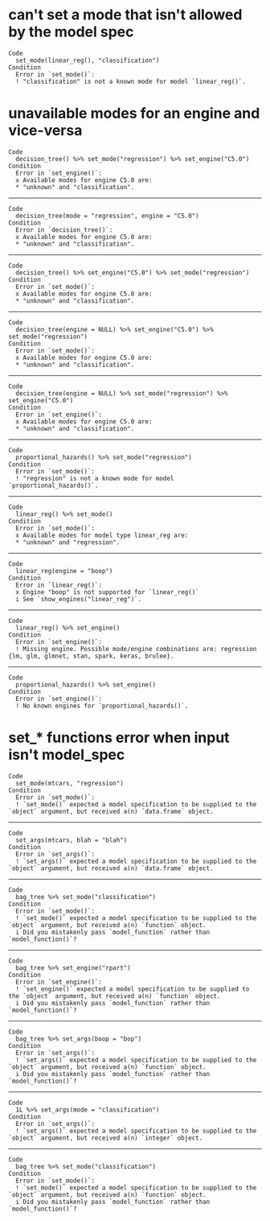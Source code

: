 # can't set a mode that isn't allowed by the model spec

    Code
      set_mode(linear_reg(), "classification")
    Condition
      Error in `set_mode()`:
      ! "classification" is not a known mode for model `linear_reg()`.

# unavailable modes for an engine and vice-versa

    Code
      decision_tree() %>% set_mode("regression") %>% set_engine("C5.0")
    Condition
      Error in `set_engine()`:
      x Available modes for engine C5.0 are:
      * "unknown" and "classification".

---

    Code
      decision_tree(mode = "regression", engine = "C5.0")
    Condition
      Error in `decision_tree()`:
      x Available modes for engine C5.0 are:
      * "unknown" and "classification".

---

    Code
      decision_tree() %>% set_engine("C5.0") %>% set_mode("regression")
    Condition
      Error in `set_mode()`:
      x Available modes for engine C5.0 are:
      * "unknown" and "classification".

---

    Code
      decision_tree(engine = NULL) %>% set_engine("C5.0") %>% set_mode("regression")
    Condition
      Error in `set_mode()`:
      x Available modes for engine C5.0 are:
      * "unknown" and "classification".

---

    Code
      decision_tree(engine = NULL) %>% set_mode("regression") %>% set_engine("C5.0")
    Condition
      Error in `set_engine()`:
      x Available modes for engine C5.0 are:
      * "unknown" and "classification".

---

    Code
      proportional_hazards() %>% set_mode("regression")
    Condition
      Error in `set_mode()`:
      ! "regression" is not a known mode for model `proportional_hazards()`.

---

    Code
      linear_reg() %>% set_mode()
    Condition
      Error in `set_mode()`:
      x Available modes for model type linear_reg are:
      * "unknown" and "regression".

---

    Code
      linear_reg(engine = "boop")
    Condition
      Error in `linear_reg()`:
      x Engine "boop" is not supported for `linear_reg()`
      i See `show_engines("linear_reg")`.

---

    Code
      linear_reg() %>% set_engine()
    Condition
      Error in `set_engine()`:
      ! Missing engine. Possible mode/engine combinations are: regression {lm, glm, glmnet, stan, spark, keras, brulee}.

---

    Code
      proportional_hazards() %>% set_engine()
    Condition
      Error in `set_engine()`:
      ! No known engines for `proportional_hazards()`.

# set_* functions error when input isn't model_spec

    Code
      set_mode(mtcars, "regression")
    Condition
      Error in `set_mode()`:
      ! `set_mode()` expected a model specification to be supplied to the `object` argument, but received a(n) `data.frame` object.

---

    Code
      set_args(mtcars, blah = "blah")
    Condition
      Error in `set_args()`:
      ! `set_args()` expected a model specification to be supplied to the `object` argument, but received a(n) `data.frame` object.

---

    Code
      bag_tree %>% set_mode("classification")
    Condition
      Error in `set_mode()`:
      ! `set_mode()` expected a model specification to be supplied to the `object` argument, but received a(n) `function` object.
      i Did you mistakenly pass `model_function` rather than `model_function()`?

---

    Code
      bag_tree %>% set_engine("rpart")
    Condition
      Error in `set_engine()`:
      ! `set_engine()` expected a model specification to be supplied to the `object` argument, but received a(n) `function` object.
      i Did you mistakenly pass `model_function` rather than `model_function()`?

---

    Code
      bag_tree %>% set_args(boop = "bop")
    Condition
      Error in `set_args()`:
      ! `set_args()` expected a model specification to be supplied to the `object` argument, but received a(n) `function` object.
      i Did you mistakenly pass `model_function` rather than `model_function()`?

---

    Code
      1L %>% set_args(mode = "classification")
    Condition
      Error in `set_args()`:
      ! `set_args()` expected a model specification to be supplied to the `object` argument, but received a(n) `integer` object.

---

    Code
      bag_tree %>% set_mode("classification")
    Condition
      Error in `set_mode()`:
      ! `set_mode()` expected a model specification to be supplied to the `object` argument, but received a(n) `function` object.
      i Did you mistakenly pass `model_function` rather than `model_function()`?

